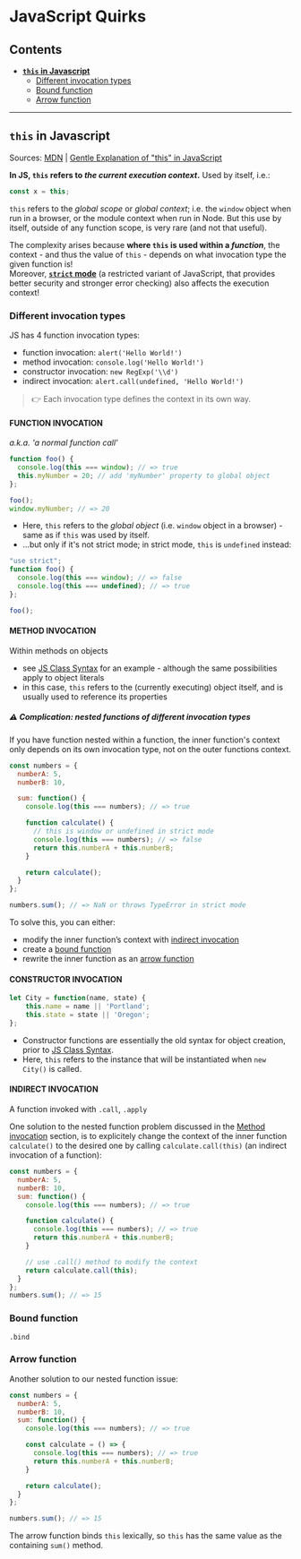 # JavaScript Quirks

## Contents
- **[`this` in Javascript](#this-in-javascript)**
  - [Different invocation types](#different-invocation-types)
  - [Bound function](#bound-function)
  - [Arrow function](#arrow-function)
_____________

## `this` in Javascript
Sources: [MDN](https://developer.mozilla.org/en-US/docs/Web/JavaScript/Reference/Operators/this) | [Gentle Explanation of "this" in JavaScript](https://dmitripavlutin.com/gentle-explanation-of-this-in-javascript/)

**In JS, `this` refers to *the current execution context*.** Used by itself, i.e.:
```js
const x = this;
```
`this` refers to the *global scope* or *global context*; i.e. the `window` object when run in a browser, or the module context when run in Node. But this use by itself, outside of any function scope, is very rare (and not that useful).

The complexity arises because **where `this` is used within a *function***, the context - and thus the value of `this` - depends on what invocation type the given function is! <br/>
Moreover, **[`strict` mode](https://developer.mozilla.org/en-US/docs/Web/JavaScript/Reference/Strict_mode)** (a restricted variant of JavaScript, that provides better security and stronger error checking) also affects the execution context!

### Different invocation types
JS has 4 function invocation types:
- function invocation: `alert('Hello World!')`
- method invocation: `console.log('Hello World!')`
- constructor invocation: `new RegExp('\\d')`
- indirect invocation: `alert.call(undefined, 'Hello World!')`
> :point_right: Each invocation type defines the context in its own way.


#### FUNCTION INVOCATION
*a.k.a. 'a normal function call'*
```js
function foo() {
  console.log(this === window); // => true
  this.myNumber = 20; // add 'myNumber' property to global object
};

foo();
window.myNumber; // => 20
```
- Here, `this` refers to the *global object* (i.e. `window` object in a browser) - same as if `this` was used by itself.
- ...but only if it's not strict mode; in strict mode, `this` is `undefined` instead:

```js
"use strict";
function foo() {
  console.log(this === window); // => false
  console.log(this === undefined); // => true
};

foo();
```

#### METHOD INVOCATION
Within methods on objects
- see [JS Class Syntax](/Javascript-Syntax.md#js-class-syntax) for an example - although the same possibilities apply to object literals
- in this case, `this` refers to the (currently executing) object itself, and is usually used to reference its properties

##### :warning: Complication: nested functions of different invocation types
If you have function nested within a function, the inner function's context only depends on its own invocation type, not on the outer functions context.

```js
const numbers = {
  numberA: 5,
  numberB: 10,

  sum: function() {
    console.log(this === numbers); // => true

    function calculate() {
      // this is window or undefined in strict mode
      console.log(this === numbers); // => false
      return this.numberA + this.numberB;
    }

    return calculate();
  }
};

numbers.sum(); // => NaN or throws TypeError in strict mode
```
To solve this, you can either:
- modify the inner function’s context with [indirect invocation](#indirect-invocation)
- create a [bound function](#bound-function)
- rewrite the inner function as an [arrow function](#arrow-function)


#### CONSTRUCTOR INVOCATION
```js
let City = function(name, state) {
    this.name = name || 'Portland';
    this.state = state || 'Oregon';
};
```
- Constructor functions are essentially the old syntax for object creation, prior to [JS Class Syntax](#js-class-syntax).
- Here, `this` refers to the instance that will be instantiated when `new City()` is called.

#### INDIRECT INVOCATION
A function invoked with `.call`, `.apply` 
 
One solution to the nested function problem discussed in the [Method invocation](#method-invocation) section, is to explicitely change the context of the inner function `calculate()` to the desired one by calling `calculate.call(this)` (an indirect invocation of a function):

```js
const numbers = {
  numberA: 5,
  numberB: 10,
  sum: function() {
    console.log(this === numbers); // => true

    function calculate() {
      console.log(this === numbers); // => true
      return this.numberA + this.numberB;
    }

    // use .call() method to modify the context
    return calculate.call(this);
  }
};
numbers.sum(); // => 15
```
 
### Bound function
`.bind`

### Arrow function

Another solution to our nested function issue:

```js
const numbers = {
  numberA: 5,
  numberB: 10,
  sum: function() {
    console.log(this === numbers); // => true

    const calculate = () => {
      console.log(this === numbers); // => true
      return this.numberA + this.numberB;
    }

    return calculate();
  }
};

numbers.sum(); // => 15
```

The arrow function binds `this` lexically, so `this` has the same value as the containing `sum()` method.
